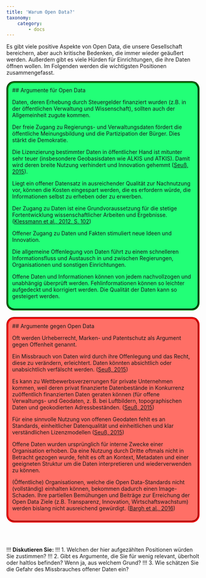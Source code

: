 ```yaml
---
title: 'Warum Open Data?'
taxonomy:
    category:
        - docs
---
```


Es gibt viele positive Aspekte von Open Data, die unsere Gesellschaft bereichern, aber auch kritische Bedenken, die immer wieder geäußert werden. Außerdem gibt es viele Hürden für Einrichtungen, die ihre Daten öffnen wollen. Im Folgenden werden die wichtigsten Positionen zusammengefasst.


<!--
|  Pro | Contra  |
|:------:|:-----------:|


- **Transparenz:** Bürger können das Handeln des Staates besser nachvollziehen. Öffentliche Behörden und Organisationen legen Rechenschaft über die Verwendung von Steuergeldern, Zuwendungen und Spenden ab. Sie gewinnen so an Glaubhaftigkeit und Vertrauen gegenüber der Öffentlichkeit.
- **Partizipation:**
-->
<div markdown="1" style="background-color:#22ff77; padding:10px;  border-radius: 20px; border-style:groove; border-width: 4pt; border-color: green">
## Argumente für Open Data

Daten, deren Erhebung durch Steuergelder finanziert wurden (z.B. in der öffentlichen Verwaltung und Wissenschaft), sollten auch der Allgemeinheit zugute kommen.

Der freie Zugang zu Regierungs- und Verwaltungsdaten fördert die öffentliche Meinungsbildung und die Partizipation der Bürger. Dies stärkt die Demokratie.

Die Lizenzierung bestimmter Daten in öffentlicher Hand ist mitunter sehr teuer (insbesondere Geobasisdaten wie ALKIS und ATKIS). Damit wird deren breite Nutzung verhindert und Innovation gehemmt  ([Seuß, 2015](../literatur#Seus2015)).

Liegt ein offener Datensatz in ausreichender Qualität zur Nachnutzung vor, können die Kosten eingespart werden, die es erfordern würde, die Informationen selbst zu erheben oder zu erwerben.

Der Zugang zu Daten ist eine Grundvoraussetzung für die stetige Fortentwicklung wissenschaftlicher Arbeiten und Ergebnisse. ([Klessmann et al., 2012, S. 102](../literatur#klessmann2012open))

Offener Zugang zu Daten und Fakten stimuliert neue Ideen und Innovation.

Die allgemeine Offenlegung von Daten führt zu einem schnelleren Informationsfluss und Austausch in und zwischen Regierungen, Organisationen und sonstigen Einrichtungen.

Offene Daten und Informationen können von jedem nachvollzogen und unabhängig überprüft werden. Fehlinformationen können so leichter aufgedeckt und korrigiert werden. Die Qualität der Daten kann so gesteigert werden.
</div>
<br/>
<div markdown="1" style="background-color:#ff6f66; padding:10px;  border-radius: 20px; border-style:groove; border-width: 4pt; border-color: red">
## Argumente gegen Open Data

Oft werden Urheberrecht, Marken- und Patentschutz als Argument gegen Offenheit genannt.

Ein Missbrauch von Daten wird durch ihre Offenlegung und das Recht, diese zu verändern, erleichtert. Daten könnten absichtlich oder unabsichtlich verfälscht werden. ([Seuß, 2015](../literatur#Seus2015))


Es kann zu Wettbewerbsverzerrungen für private Unternehmen kommen, weil deren privat finanzierte Datenbestände in Konkurrenz zuöffentlich finanzierten Daten geraten können (für offene Verwaltungs- und Geodaten, z. B. bei Luftbildern, topographischen Daten und geokodierten Adressbeständen. ([Seuß, 2015](../literatur#Seus2015))

Für eine sinnvolle Nutzung von offenen Geodaten fehlt es an Standards, einheitlicher Datenqualität und einheitlichen und klar verständlichen Lizenzmodellen ([Seuß, 2015](../literatur#Seus2015))

Offene Daten wurden ursprünglich für interne Zwecke einer Organisation erhoben. Da eine Nutzung durch Dritte oftmals nicht in Betracht gezogen wurde, fehlt es oft an Kontext, Metadaten und einer geeigneten Struktur um die Daten interpretieren und wiederverwenden zu können.

(Öffentliche) Organisationen, welche die Open Data-Standards nicht (vollständig) einhalten können, bekommen dadurch einen Image-Schaden. Ihre partiellen Bemühungen und Beiträge zur Erreichung der Open Data Ziele (z.B. Transparenz, Innovation, Wirtschaftswachstum) werden bislang nicht ausreichend gewürdigt. ([Bargh et al., 2016](../literatur#Bargh2016))
</div>

<br/><br/>

!!! **Diskutieren Sie:**
!!! 1. Welchen der hier aufgezählten Positionen würden Sie zustimmen?
!!! 2. Gibt es Argumente, die Sie für wenig relevant, überholt oder haltlos befinden? Wenn ja, aus welchem Grund?
!!! 3. Wie schätzen Sie die Gefahr des Missbrauches offener Daten ein?
